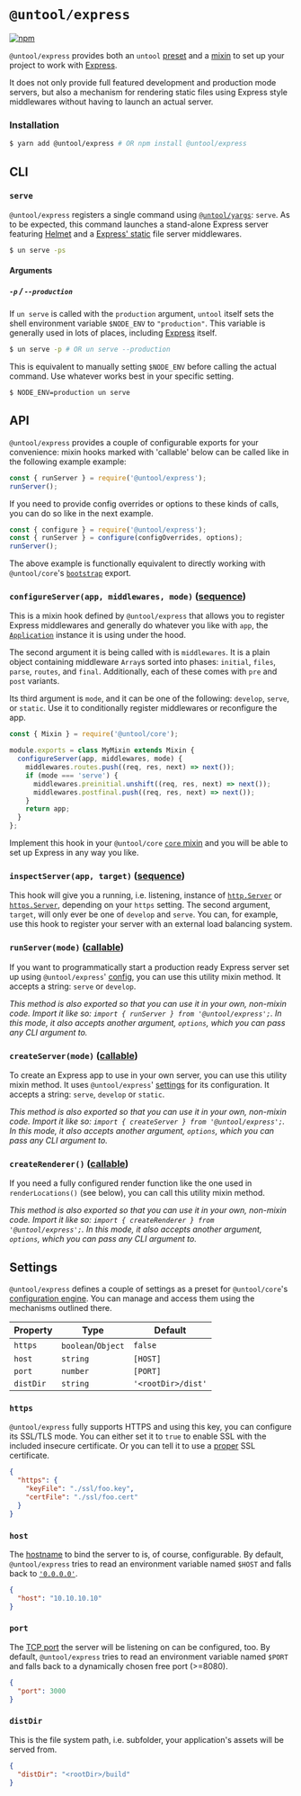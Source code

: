 # `@untool/express`

[![npm](https://img.shields.io/npm/v/@untool%2Fexpress.svg)](https://www.npmjs.com/package/@untool%2Fexpress)

`@untool/express` provides both an `untool` [preset](https://github.com/untool/untool/blob/master/packages/core/README.md#presets) and a [mixin](https://github.com/untool/untool/blob/master/packages/core/README.md#mixins) to set up your project to work with [Express](https://expressjs.com).

It does not only provide full featured development and production mode servers, but also a mechanism for rendering static files using Express style middlewares without having to launch an actual server.

### Installation

```bash
$ yarn add @untool/express # OR npm install @untool/express
```

## CLI

### `serve`

`@untool/express` registers a single command using [`@untool/yargs`](https://github.com/untool/untool/blob/master/packages/yargs/README.md#registercommandsyargs-pipe): `serve`. As to be expected, this command launches a stand-alone Express server featuring [Helmet](https://helmetjs.github.io) and a [Express' static](https://expressjs.com/en/4x/api.html#express.static) file server middlewares.

```bash
$ un serve -ps
```

#### Arguments

##### `-p` / `--production`

If `un serve` is called with the `production` argument, `untool` itself sets the shell environment variable `$NODE_ENV` to `"production"`. This variable is generally used in lots of places, including [Express](https://expressjs.com/en/advanced/best-practice-performance.html) itself.

```bash
$ un serve -p # OR un serve --production
```

This is equivalent to manually setting `$NODE_ENV` before calling the actual command. Use whatever works best in your specific setting.

```bash
$ NODE_ENV=production un serve
```

## API

`@untool/express` provides a couple of configurable exports for your convenience: mixin hooks marked with 'callable' below can be called like in the following example example:

```javascript
const { runServer } = require('@untool/express');
runServer();
```

If you need to provide config overrides or options to these kinds of calls, you can do so like in the next example.

```javascript
const { configure } = require('@untool/express');
const { runServer } = configure(configOverrides, options);
runServer();
```

The above example is functionally equivalent to directly working with `@untool/core`'s [`bootstrap`](https://github.com/untool/untool/blob/master/packages/core/README.md#bootstrapconfigoverrides-options-build-only) export.

### `configureServer(app, middlewares, mode)` ([sequence](https://github.com/untool/mixinable/blob/master/README.md#defineparallel))

This is a mixin hook defined by `@untool/express` that allows you to register Express middlewares and generally do whatever you like with `app`, the [`Application`](https://expressjs.com/en/api.html#app) instance it is using under the hood.

The second argument it is being called with is `middlewares`. It is a plain object containing middleware `Array`s sorted into phases: `initial`, `files`, `parse`, `routes`, and `final`. Additionally, each of these comes with `pre` and `post` variants.

Its third argument is `mode`, and it can be one of the following: `develop`, `serve`, or `static`. Use it to conditionally register middlewares or reconfigure the app.

```javascript
const { Mixin } = require('@untool/core');

module.exports = class MyMixin extends Mixin {
  configureServer(app, middlewares, mode) {
    middlewares.routes.push((req, res, next) => next());
    if (mode === 'serve') {
      middlewares.preinitial.unshift((req, res, next) => next());
      middlewares.postfinal.push((req, res, next) => next());
    }
    return app;
  }
};
```

Implement this hook in your `@untool/core` [`core` mixin](https://github.com/untool/untool/blob/master/packages/core/README.md#mixins) and you will be able to set up Express in any way you like.

### `inspectServer(app, target)` ([sequence](https://github.com/untool/mixinable/blob/master/README.md#defineparallel))

This hook will give you a running, i.e. listening, instance of [`http.Server`](https://nodejs.org/api/http.html#http_class_http_server) or [`https.Server`](https://nodejs.org/api/https.html#https_class_https_server), depending on your `https` setting. The second argument, `target`, will only ever be one of `develop` and `serve`. You can, for example, use this hook to register your server with an external load balancing system.

### `runServer(mode)` ([callable](https://github.com/untool/mixinable/blob/master/README.md#defineoverride))

If you want to programmatically start a production ready Express server set up using `@untool/express`' [config](https://github.com/untool/untool/blob/master/packages/express/README.md#settings), you can use this utility mixin method. It accepts a string: `serve` or `develop`.

_This method is also exported so that you can use it in your own, non-mixin code. Import it like so: `import { runServer } from '@untool/express';`. In this mode, it also accepts another argument, `options`, which you can pass any CLI argument to._

### `createServer(mode)` ([callable](https://github.com/untool/mixinable/blob/master/README.md#defineoverride))

To create an Express app to use in your own server, you can use this utility mixin method. It uses `@untool/express`' [settings](https://github.com/untool/untool/blob/master/packages/express/README.md#settings) for its configuration. It accepts a string: `serve`, `develop` or `static`.

_This method is also exported so that you can use it in your own, non-mixin code. Import it like so: `import { createServer } from '@untool/express';`. In this mode, it also accepts another argument, `options`, which you can pass any CLI argument to._

### `createRenderer()` ([callable](https://github.com/untool/mixinable/blob/master/README.md#defineoverride))

If you need a fully configured render function like the one used in `renderLocations()` (see below), you can call this utility mixin method.

_This method is also exported so that you can use it in your own, non-mixin code. Import it like so: `import { createRenderer } from '@untool/express';`. In this mode, it also accepts another argument, `options`, which you can pass any CLI argument to._

## Settings

`@untool/express` defines a couple of settings as a preset for `@untool/core`'s [configuration engine](https://github.com/untool/untool/blob/master/packages/core/README.md#configuration). You can manage and access them using the mechanisms outlined there.

| Property  | Type               | Default            |
| --------- | ------------------ | ------------------ |
| `https`   | `boolean`/`Object` | `false`            |
| `host`    | `string`           | `[HOST]`           |
| `port`    | `number`           | `[PORT]`           |
| `distDir` | `string`           | `'<rootDir>/dist'` |

### `https`

`@untool/express` fully supports HTTPS and using this key, you can configure its SSL/TLS mode. You can either set it to `true` to enable SSL with the included insecure certificate. Or you can tell it to use a [proper](https://letsencrypt.org) SSL certificate.

```json
{
  "https": {
    "keyFile": "./ssl/foo.key",
    "certFile": "./ssl/foo.cert"
  }
}
```

### `host`

The [hostname](https://en.wikipedia.org/wiki/Hostname) to bind the server to is, of course, configurable. By default, `@untool/express` tries to read an environment variable named `$HOST` and falls back to [`'0.0.0.0'`](https://en.wikipedia.org/wiki/0.0.0.0).

```json
{
  "host": "10.10.10.10"
}
```

### `port`

The [TCP port](https://en.wikipedia.org/wiki/Transmission_Control_Protocol#TCP_ports) the server will be listening on can be configured, too. By default, `@untool/express` tries to read an environment variable named `$PORT` and falls back to a dynamically chosen free port (>=8080).

```json
{
  "port": 3000
}
```

### `distDir`

This is the file system path, i.e. subfolder, your application's assets will be served from.

```json
{
  "distDir": "<rootDir>/build"
}
```
